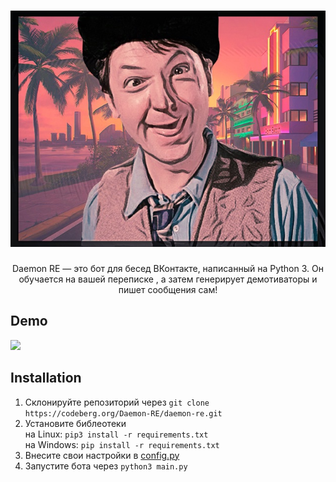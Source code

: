 <h1 align="center">
  <img src="assets/logo.jpg" alt="Daemon RE"><br>
</h1>

<p align="center">Daemon RE — это бот для бесед ВКонтакте, написанный на Python 3. Он обучается на вашей переписке , а затем генерирует демотиваторы и пишет сообщения сам!</p>

## Demo

<img src="assets/demo.png">

## Installation

1. Склонируйте репозиторий через `git clone https://codeberg.org/Daemon-RE/daemon-re.git`
2. Установите библеотеки<br>
на Linux: `pip3 install -r requirements.txt`<br>
на Windows: `pip install -r requirements.txt`<br>
4. Внесите свои настройки в [config.py](src/config.py)
5. Запустите бота через `python3 main.py`

